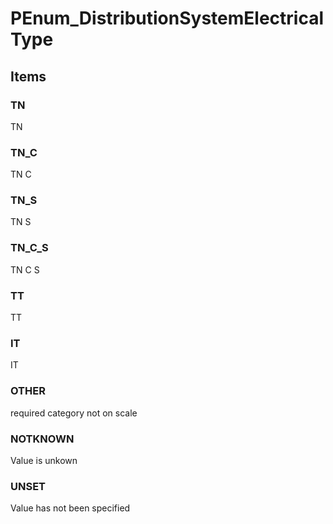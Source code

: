 # PEnum_DistributionSystemElectricalType

## Items

### TN
TN

### TN_C
TN C

### TN_S
TN S

### TN_C_S
TN C S

### TT
TT

### IT
IT

### OTHER
required category not on scale

### NOTKNOWN
Value is unkown

### UNSET
Value has not been specified
